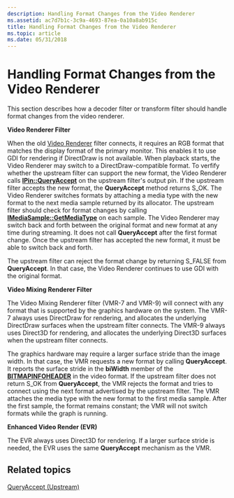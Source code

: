 ```yaml
---
description: Handling Format Changes from the Video Renderer
ms.assetid: ac7d7b1c-3c9a-4693-87ea-0a10a8ab915c
title: Handling Format Changes from the Video Renderer
ms.topic: article
ms.date: 05/31/2018
---
```


# Handling Format Changes from the Video Renderer

This section describes how a decoder filter or transform filter should handle format changes from the video renderer.

**Video Renderer Filter**

When the old [Video Renderer](video-renderer-filter.md) filter connects, it requires an RGB format that matches the display format of the primary monitor. This enables it to use GDI for rendering if DirectDraw is not available. When playback starts, the Video Renderer may switch to a DirectDraw-compatible format. To verfify whether the upstream filter can support the new format, the Video Renderer calls [**IPin::QueryAccept**](/windows/desktop/api/Strmif/nf-strmif-ipin-queryaccept) on the upstream filter's output pin. If the upstream filter accepts the new format, the **QueryAccept** method returns S\_OK. The Video Renderer switches formats by attaching a media type with the new format to the next media sample returned by its allocator. The upstream filter should check for format changes by calling [**IMediaSample::GetMediaType**](/windows/desktop/api/Strmif/nf-strmif-imediasample-getmediatype) on each sample. The Video Renderer may switch back and forth between the original format and new format at any time during streaming. It does not call **QueryAccept** after the first format change. Once the upstream filter has accepted the new format, it must be able to switch back and forth.

The upstream filter can reject the format change by returning S\_FALSE from **QueryAccept**. In that case, the Video Renderer continues to use GDI with the original format.

**Video Mixing Renderer Filter**

The Video Mixing Renderer filter (VMR-7 and VMR-9) will connect with any format that is supported by the graphics hardware on the system. The VMR-7 always uses DirectDraw for rendering, and allocates the underlying DirectDraw surfaces when the upstream filter connects. The VMR-9 always uses Direct3D for rendering, and allocates the underlying Direct3D surfaces when the upstream filter connects.

The graphics hardware may require a larger surface stride than the image width. In that case, the VMR requests a new format by calling **QueryAccept**. It reports the surface stride in the **biWidth** member of the [**BITMAPINFOHEADER**](/windows/win32/api/wingdi/ns-wingdi-bitmapinfoheader) in the video format. If the upstream filter does not return S\_OK from **QueryAccept**, the VMR rejects the format and tries to connect using the next format advertised by the upstream filter. The VMR attaches the media type with the new format to the first media sample. After the first sample, the format remains constant; the VMR will not switch formats while the graph is running.

**Enhanced Video Render (EVR)**

The EVR always uses Direct3D for rendering. If a larger surface stride is needed, the EVR uses the same **QueryAccept** mechanism as the VMR.

## Related topics

<dl> <dt>

[QueryAccept (Upstream)](queryaccept--upstream.md)
</dt> </dl>

 

 



